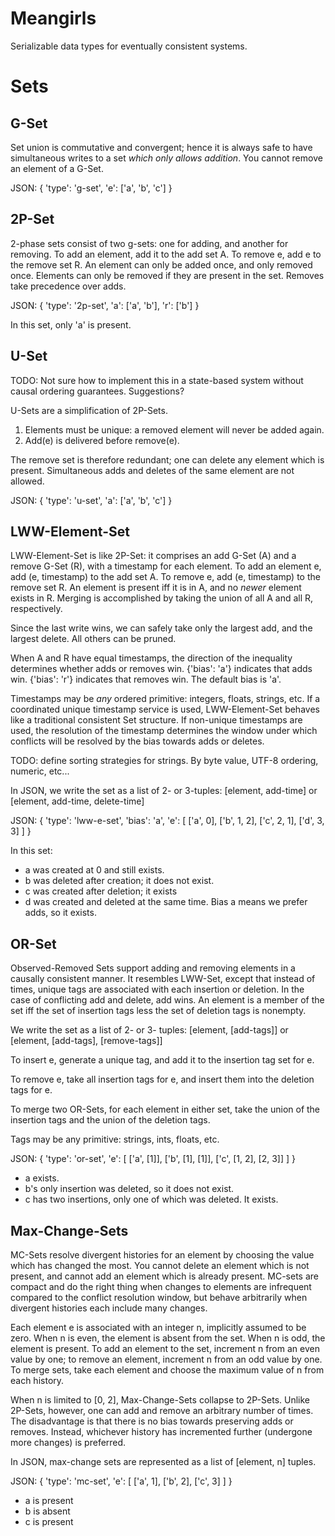 Meangirls
=========

Serializable data types for eventually consistent systems.

Sets
===

G-Set
---

Set union is commutative and convergent; hence it is always safe to have
simultaneous writes to a set *which only allows addition*. You cannot remove an
element of a G-Set.

JSON:
    {
      'type': 'g-set',
      'e': ['a', 'b', 'c']
    }

2P-Set
---

2-phase sets consist of two g-sets: one for adding, and another for removing.
To add an element, add it to the add set A. To remove e, add e to the remove
set R.  An element can only be added once, and only removed once. Elements can
only be removed if they are present in the set. Removes take precedence over
adds.

JSON:
    {
      'type': '2p-set',
      'a': ['a', 'b'],
      'r': ['b']
    }

In this set, only 'a' is present.

U-Set
---

TODO: Not sure how to implement this in a state-based system without causal
ordering guarantees. Suggestions?

U-Sets are a simplification of 2P-Sets.

1. Elements must be unique: a removed element will never be added again.
2. Add(e) is delivered before remove(e).

The remove set is therefore redundant; one can delete any element which is
present. Simultaneous adds and deletes of the same element are not allowed.

JSON:
    {
      'type': 'u-set',
      'a': ['a', 'b', 'c']
    }

LWW-Element-Set
---

LWW-Element-Set is like 2P-Set: it comprises an add G-Set (A) and a remove
G-Set (R), with a timestamp for each element. To add an element e, add (e,
timestamp) to the add set A. To remove e, add (e, timestamp) to the remove set
R. An element is present iff it is in A, and no *newer* element exists in R. Merging is accomplished by taking the union of all A and all R, respectively.

Since the last write wins, we can safely take only the largest add, and the largest delete. All others can be pruned.

When A and R have equal timestamps, the direction of the inequality determines
whether adds or removes win. {'bias': 'a'} indicates that adds win. {'bias':
'r'} indicates that removes win. The default bias is 'a'.

Timestamps may be *any* ordered primitive: integers, floats, strings, etc. If a
coordinated unique timestamp service is used, LWW-Element-Set behaves like a
traditional consistent Set structure. If non-unique timestamps are used, the
resolution of the timestamp determines the window under which conflicts will be
resolved by the bias towards adds or deletes.

TODO: define sorting strategies for strings. By byte value, UTF-8 ordering, numeric, etc...

In JSON, we write the set as a list of 2- or 3-tuples: [element, add-time] or [element, add-time, delete-time]

JSON:
    {
      'type': 'lww-e-set',
      'bias': 'a',
      'e': [
        ['a', 0],
        ['b', 1, 2],
        ['c', 2, 1],
        ['d', 3, 3]
      ]
    }

In this set:

- a was created at 0 and still exists.
- b was deleted after creation; it does not exist.
- c was created after deletion; it exists
- d was created and deleted at the same time. Bias a means we prefer adds, so it exists.

OR-Set
---

Observed-Removed Sets support adding and removing elements in a causally
consistent manner. It resembles LWW-Set, except that instead of times, unique
tags are associated with each insertion or deletion. In the case of conflicting
add and delete, add wins. An element is a member of the set iff the set of
insertion tags less the set of deletion tags is nonempty.

We write the set as a list of 2- or 3- tuples: [element, [add-tags]] or [element, [add-tags], [remove-tags]]

To insert e, generate a unique tag, and add it to the insertion tag set for e.

To remove e, take all insertion tags for e, and insert them into the deletion tags for e.

To merge two OR-Sets, for each element in either set, take the union of the insertion tags and the union of the deletion tags.

Tags may be any primitive: strings, ints, floats, etc.

JSON:
    {
      'type': 'or-set',
      'e': [
        ['a', [1]],
        ['b', [1], [1]],
        ['c', [1, 2], [2, 3]]
      ]
    }

- a exists.
- b's only insertion was deleted, so it does not exist.
- c has two insertions, only one of which was deleted. It exists.

Max-Change-Sets
---

MC-Sets resolve divergent histories for an element by choosing the value which
has changed the most. You cannot delete an element which is not present, and
cannot add an element which is already present. MC-sets are compact and do the
right thing when changes to elements are infrequent compared to the conflict
resolution window, but behave arbitrarily when divergent histories each include
many changes.

Each element e is associated with an integer n, implicitly assumed to be zero.
When n is even, the element is absent from the set. When n is odd, the element is present. To add an element to the set, increment n from an even value by one; to remove an element, increment n from an odd value by one. To merge sets, take each element and choose the maximum value of n from each history.

When n is limited to [0, 2], Max-Change-Sets collapse to 2P-Sets. Unlike 2P-Sets, however, one can add and remove an arbitrary number of times. The disadvantage is that there is no bias towards preserving adds or removes. Instead, whichever history has incremented further (undergone more changes) is preferred.

In JSON, max-change sets are represented as a list of [element, n] tuples.

JSON:
    {
      'type': 'mc-set',
      'e': [
        ['a', 1],
        ['b', 2],
        ['c', 3]
      ]
    }

- a is present
- b is absent
- c is present
